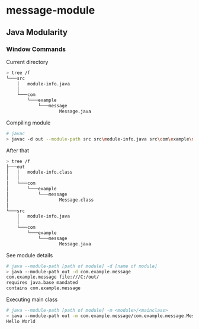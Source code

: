 # message-module

## Java Modularity
### Window Commands

Current directory

```bash
> tree /f
└───src
    │   module-info.java
    │
    └───com
        └───example
            └───message
                    Message.java
```

Compiling module

```bash
# javac
> javac -d out --module-path src src\module-info.java src\com\example\message\Message.java

```

After that
```bash
> tree /f
├───out
│   │   module-info.class
│   │
│   └───com
│       └───example
│           └───message
│                   Message.class
│
└───src
    │   module-info.java
    │
    └───com
        └───example
            └───message
                    Message.java

```

See module details
```bash
# java --module-path [path of module] -d [name of module]
> java --module-path out -d com.example.message
com.example.message file:///C:/out/
requires java.base mandated
contains com.example.message
```

Executing main class
```bash
# java --module-path [path of module] -m <module>/<mainclass>
> java --module-path out -m com.example.message/com.example.message.Message
Hello World
```
